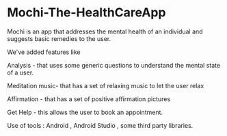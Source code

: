 # Mochi-The-HealthCareApp
Mochi is an app that addresses the mental health of an individual and suggests basic remedies to the user.

We've added features like 

Analysis - that uses some generic questions to understand the mental state of a user.

Meditation music- that has a set of relaxing music to let the user relax

Affirmation - that has a set of positive affirmation pictures

Get Help -  this allows the user to book an appointment.

Use of tools :  Android , Android Studio , some third party libraries.


